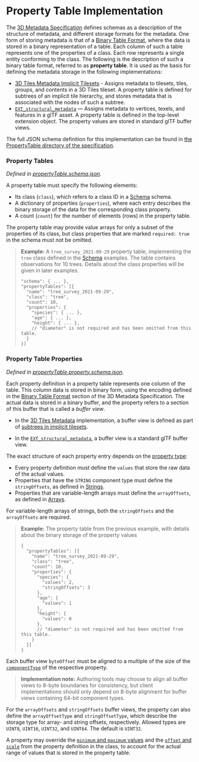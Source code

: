 # Property Table Implementation

The [3D Metadata Specification](../../README.md) defines schemas as a description of the structure of metadata, and different storage formats for the metadata. One form of storing metadata is that of a [Binary Table Format](../../README.md#binary-table-format), where the data is stored in a binary representation of a table. Each column of such a table represents one of the properties of a class. Each row represents a single entity conforming to the class. The following is the description of such a binary table format, referred to as **property table**. It is used as the basis for defining the metadata storage in the following implementations:

* [3D Tiles Metadata Implicit Tilesets](TODO) - Assigns metadata to tilesets, tiles, groups, and contents in a 3D Tiles tileset. A property table is defined for subtrees of an implicit tile hierarchy, and stores metadata that is associated with the nodes of such a subtree.
* [`EXT_structural_metadata`](https://github.com/CesiumGS/glTF/tree/3d-tiles-next/extensions/2.0/Vendor/EXT_structural_metadata) — Assigns metadata to vertices, texels, and features in a glTF asset. A property table is defined in the top-level extension object. The property values are stored in standard glTF buffer views.

The full JSON schema definition for this implementation can be found in [the PropertyTable directory of the specification](../../../schema/PropertyTable/).

### Property Tables

*Defined in [propertyTable.schema.json](../../../schema/PropertyTable/propertyTable.schema.json).*

A property table must specify the following elements:

- Its class (`class`), which refers to a class ID in a [Schema](../Schema/) schema.
- A dictionary of properties (`properties`), where each entry describes the binary storage of the data for the corresponding class property.
- A count (`count`) for the number of elements (rows) in the property table.

The property table may provide value arrays for only a subset of the properties of its class, but class properties that are marked `required: true` in the schema must not be omitted.

> **Example:** A `tree_survey_2021-09-29` property table, implementing the `tree` class defined in the [Schema](../Schema/) examples. The table contains observations for 10 trees. Details about the class properties will be given in later examples.
>
> ```jsonc
> "schema": { ... },
> "propertyTables": [{
>   "name": "tree_survey_2021-09-29",
>   "class": "tree",
>   "count": 10,
>   "properties": {
>     "species": { ... },
>     "age": { ... },
>     "height": { ... },
>     // "diameter" is not required and has been omitted from this table.
>   }
> }]
> ```

### Property Table Properties

*Defined in [propertyTable.property.schema.json](../../../schema/PropertyTable/propertyTable.property.schema.json).*

Each property definition in a property table represents one column of the table. This column data is stored in binary form, using the encoding defined in the [Binary Table Format](../../README.md#binary-table-format) section of the 3D Metadata Specification. The actual data is stored in a binary buffer, and the property refers to a section of this buffer that is called a _buffer view_. 

* In the [3D Tiles Metadata](TODO) implementation, a buffer view is defined as part of [subtrees in implicit tilesets](../../../ImplicitTiling/README.md#buffers-and-buffer-views).
- In the [`EXT_structural_metadata`](https://github.com/CesiumGS/glTF/tree/3d-tiles-next/extensions/2.0/Vendor/EXT_structural_metadata), a buffer view is a standard glTF buffer view. 

The exact structure of each property entry depends on the [property type](../../README.md#property):

- Every property definition must define the `values` that store the raw data of the actual values.
- Properties that have the `STRING` component type must define the `stringOffsets`, as defined in [Strings](../../README.md#strings).
- Properties that are variable-length arrays must define the `arrayOffsets`, as defined in [Arrays](../../README.md#arrays).

 For variable-length arrays of strings, both the `stringOffsets` and the `arrayOffsets` are required. 

> **Example:** The property table from the previous example, with details about the binary storage of the property values
>
> ```jsonc
> {
>   "propertyTables": [{
>     "name": "tree_survey_2021-09-29",
>     "class": "tree",
>     "count": 10,
>     "properties": {
>       "species": {
>         "values": 2,
>         "stringOffsets": 3
>       },
>       "age": {
>         "values": 1
>       },
>       "height": {
>         "values": 0
>       },
>       // "diameter" is not required and has been omitted from this table.
>     }
>   }]
> }
> ```

Each buffer view `byteOffset` must be aligned to a multiple of the size of the [`componentType`](../../README.md#component-type) of the respective property. 

> **Implementation note:** Authoring tools may choose to align all buffer views to 8-byte boundaries for consistency, but client implementations should only depend on 8-byte alignment for buffer views containing 64-bit component types.

For the `arrayOffsets` and `stringOffsets` buffer views, the property can also define the `arrayOffsetType` and `stringOffsetType`, which describe the
storage type for array- and string offsets, respectively. Allowed types are `UINT8`, `UINT16`, `UINT32`, and `UINT64`. The default is `UINT32`.

A property may override the [`minimum` and `maximum` values](../Metadata#minimum-and-maximum-values) and the [`offset` and `scale`](../Metadata#offset-and-scale) from the property definition in the class, to account for the actual range of values that is stored in the property table.
